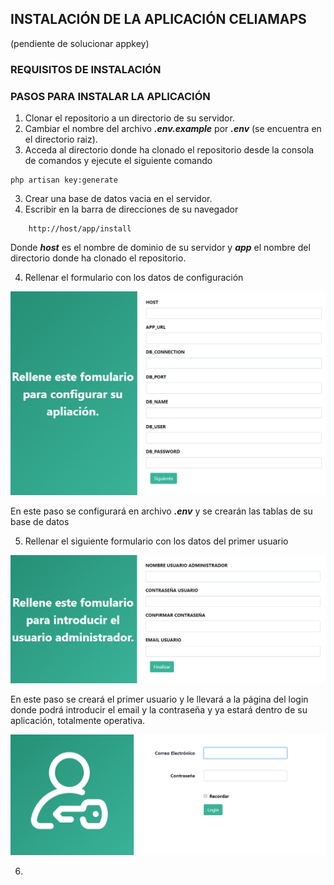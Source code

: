 ## INSTALACIÓN DE LA APLICACIÓN CELIAMAPS
\(pendiente de solucionar appkey\)

### REQUISITOS DE INSTALACIÓN

### PASOS PARA INSTALAR LA APLICACIÓN

1. Clonar el repositorio a un directorio de su servidor.
2. Cambiar el nombre del archivo ***.env.example*** por ***.env*** \(se encuentra en el directorio raiz\).
3. Acceda al directorio donde ha clonado el repositorio desde la consola de comandos y ejecute el siguiente comando
~~~
php artisan key:generate
~~~
3. Crear una base de datos vacia en el servidor.
4. Escribir en la barra de direcciones de su navegador
~~~
    http://host/app/install
~~~
Donde ***host*** es el nombre de dominio de su servidor y ***app*** el nombre del directorio donde ha clonado el repositorio.

4. Rellenar el formulario con los datos de configuración

 ![imagen no soportada](media/install/installFormularioEnv.png "Formulario de configuración")

 En este paso se configurará en archivo ***.env*** y se crearán las tablas de su base de datos


5. Rellenar el siguiente formulario con los datos del primer usuario

![imagen no soportada](media/install/installFormularioUsuario.png "Formulario primer usuario")

En este paso se creará el primer usuario y le llevará a la página del login donde podrá introducir el email y la contraseña y ya estará dentro de su aplicación, totalmente operativa.

![imagen no soportada](media/login.png "Formulario primer usuario")

6. 
